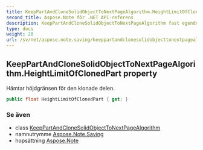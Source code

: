 ```yaml
---
title: KeepPartAndCloneSolidObjectToNextPageAlgorithm.HeightLimitOfClonedPart
second_title: Aspose.Note för .NET API-referens
description: KeepPartAndCloneSolidObjectToNextPageAlgorithm fast egendom. Hämtar höjdgränsen för den klonade delen.
type: docs
weight: 20
url: /sv/net/aspose.note.saving/keeppartandclonesolidobjecttonextpagealgorithm/heightlimitofclonedpart/
---
```

## KeepPartAndCloneSolidObjectToNextPageAlgorithm.HeightLimitOfClonedPart property

Hämtar höjdgränsen för den klonade delen.

```csharp
public float HeightLimitOfClonedPart { get; }
```

### Se även

* class [KeepPartAndCloneSolidObjectToNextPageAlgorithm](../)
* namnutrymme [Aspose.Note.Saving](../../keeppartandclonesolidobjecttonextpagealgorithm/)
* hopsättning [Aspose.Note](../../../)



